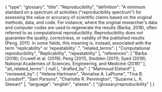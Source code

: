 {
    "type": "glossary",
    "title": "Reproducibility",
    "definition": "A minimum standard on a spectrum of activities (\"reproducibility spectrum\") for assessing the value or accuracy of scientific claims based on the original methods, data, and code. For instance, where the original researcher's data and computer codes are used to regenerate the results (Barba, 2018), often referred to as computational reproducibility. Reproducibility does not guarantee the quality, correctness, or validity of the published results (Peng, 2011). In some fields, this meaning is, instead, associated with the term “replicability” or ‘repeatability’ .",
    "related_terms": [
        "Computational reproducibility",
        "Replicability",
        "repeatability"
    ],
    "references": [
        "Barba (2018); Cruwell et al. (2019); Peng (2011), Stodden (2011); Syed (2019); National Academies of Sciences, Engineering, and Medicine (2019)"
    ],
    "alt_related_terms": [
        null
    ],
    "drafted_by": [
        "Mahmoud Elsherif"
    ],
    "reviewed_by": [
        "Helena Hartmann",
        "Annalise A. LaPlume",
        "Tina B. Lonsdorf",
        "Sam Parsons",
        "Charlotte R. Pennington",
        "Suzanne L. K. Stewart"
    ],
    "language": "english",
    "aliases": [
        "/glossary/reproducibility"
    ]
}